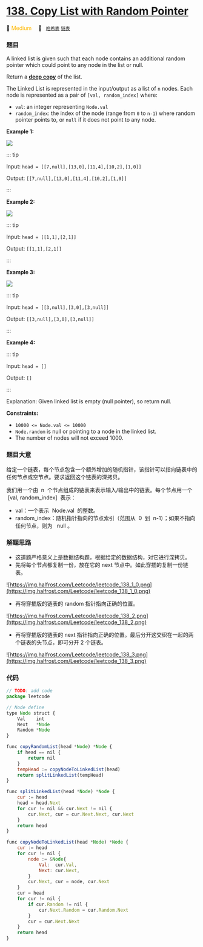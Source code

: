 # [138. Copy List with Random Pointer](https://leetcode.com/problems/copy-list-with-random-pointer/)

:tangerine: <font color=#ffb800>Medium</font>&emsp; 🔖&ensp; [`哈希表`](../solution/hash-table.md) [`链表`](../solution/linked-list.md)

### 题目

A linked list is given such that each node contains an additional random pointer which could point to any node in the list or null.

Return a **[deep copy](https://en.wikipedia.org/wiki/Object_copying#Deep_copy)** of the list.

The Linked List is represented in the input/output as a list of `n` nodes. Each node is represented as a pair of `[val, random_index]` where:

- `val`: an integer representing `Node.val`
- `random_index`: the index of the node (range from `0` to `n-1`) where random pointer points to, or `null` if it does not point to any node.

**Example 1:**

![](https://assets.leetcode.com/uploads/2019/12/18/e1.png)

::: tip

Input: `head = [[7,null],[13,0],[11,4],[10,2],[1,0]]`

Output: `[[7,null],[13,0],[11,4],[10,2],[1,0]]`

:::

**Example 2:**

![](https://assets.leetcode.com/uploads/2019/12/18/e2.png)

::: tip

Input: `head = [[1,1],[2,1]]`

Output: `[[1,1],[2,1]]`

:::

**Example 3:**

![](https://assets.leetcode.com/uploads/2019/12/18/e3.png)

::: tip

Input: `head = [[3,null],[3,0],[3,null]]`

Output: `[[3,null],[3,0],[3,null]]`

:::

**Example 4:**

::: tip

Input: `head = []`

Output: `[]`

:::

Explanation: Given linked list is empty (null pointer), so return null.

**Constraints:**

- `10000 <= Node.val <= 10000`
- `Node.random` is null or pointing to a node in the linked list.
- The number of nodes will not exceed 1000.

### 题目大意

给定一个链表，每个节点包含一个额外增加的随机指针，该指针可以指向链表中的任何节点或空节点。要求返回这个链表的深拷贝。

我们用一个由  n  个节点组成的链表来表示输入/输出中的链表。每个节点用一个  [val, random_index]  表示：

- val：一个表示  Node.val  的整数。
- random_index：随机指针指向的节点索引（范围从  0  到  n-1）；如果不指向任何节点，则为   null 。

### 解题思路

- 这道题严格意义上是数据结构题，根据给定的数据结构，对它进行深拷贝。
- 先将每个节点都复制一份，放在它的 next 节点中。如此穿插的复制一份链表。

![https://img.halfrost.com/Leetcode/leetcode_138_1_0.png](https://img.halfrost.com/Leetcode/leetcode_138_1_0.png)

- 再将穿插版的链表的 random 指针指向正确的位置。

![https://img.halfrost.com/Leetcode/leetcode_138_2.png](https://img.halfrost.com/Leetcode/leetcode_138_2.png)

- 再将穿插版的链表的 next 指针指向正确的位置。最后分开这交织在一起的两个链表的头节点，即可分开 2 个链表。

![https://img.halfrost.com/Leetcode/leetcode_138_3.png](https://img.halfrost.com/Leetcode/leetcode_138_3.png)

### 代码

```javascript
// TODO: add code
package leetcode

// Node define
type Node struct {
	Val    int
	Next   *Node
	Random *Node
}

func copyRandomList(head *Node) *Node {
	if head == nil {
		return nil
	}
	tempHead := copyNodeToLinkedList(head)
	return splitLinkedList(tempHead)
}

func splitLinkedList(head *Node) *Node {
	cur := head
	head = head.Next
	for cur != nil && cur.Next != nil {
		cur.Next, cur = cur.Next.Next, cur.Next
	}
	return head
}

func copyNodeToLinkedList(head *Node) *Node {
	cur := head
	for cur != nil {
		node := &Node{
			Val:  cur.Val,
			Next: cur.Next,
		}
		cur.Next, cur = node, cur.Next
	}
	cur = head
	for cur != nil {
		if cur.Random != nil {
			cur.Next.Random = cur.Random.Next
		}
		cur = cur.Next.Next
	}
	return head
}
```
